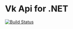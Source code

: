 # Vk Api for .NET

[![Build Status](https://travis-ci.org/vknet/vk.svg?branch=master)](https://travis-ci.org/vknet/vk)
